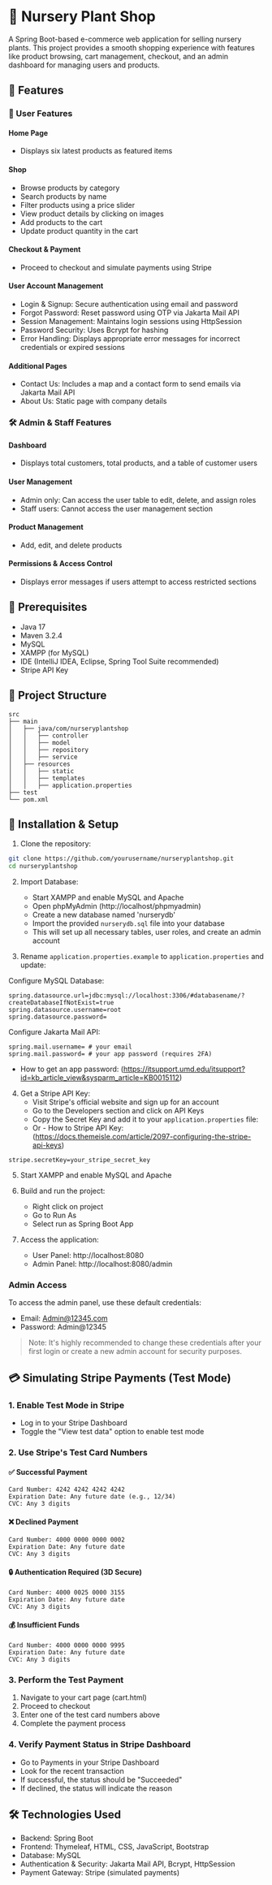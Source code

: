 # 🌱 Nursery Plant Shop

A Spring Boot-based e-commerce web application for selling nursery plants. This project provides a smooth shopping experience with features like product browsing, cart management, checkout, and an admin dashboard for managing users and products.

## 🚀 Features

### 🌿 User Features

#### Home Page
- Displays six latest products as featured items

#### Shop
- Browse products by category
- Search products by name
- Filter products using a price slider
- View product details by clicking on images
- Add products to the cart
- Update product quantity in the cart

#### Checkout & Payment
- Proceed to checkout and simulate payments using Stripe

#### User Account Management
- Login & Signup: Secure authentication using email and password
- Forgot Password: Reset password using OTP via Jakarta Mail API
- Session Management: Maintains login sessions using HttpSession
- Password Security: Uses Bcrypt for hashing
- Error Handling: Displays appropriate error messages for incorrect credentials or expired sessions

#### Additional Pages
- Contact Us: Includes a map and a contact form to send emails via Jakarta Mail API
- About Us: Static page with company details

### 🛠️ Admin & Staff Features

#### Dashboard
- Displays total customers, total products, and a table of customer users

#### User Management
- Admin only: Can access the user table to edit, delete, and assign roles
- Staff users: Cannot access the user management section

#### Product Management
- Add, edit, and delete products

#### Permissions & Access Control
- Displays error messages if users attempt to access restricted sections

## 🛑 Prerequisites

- Java 17
- Maven 3.2.4
- MySQL
- XAMPP (for MySQL)
- IDE (IntelliJ IDEA, Eclipse, Spring Tool Suite recommended)
- Stripe API Key

## 📂 Project Structure

```
src  
├── main  
│   ├── java/com/nurseryplantshop  
│   │   ├── controller  
│   │   ├── model  
│   │   ├── repository  
│   │   ├── service  
│   ├── resources  
│   │   ├── static  
│   │   ├── templates  
│   │   ├── application.properties  
├── test  
└── pom.xml
```

## 💾 Installation & Setup

1. Clone the repository:
```bash
git clone https://github.com/yourusername/nurseryplantshop.git
cd nurseryplantshop
```

2. Import Database:
   - Start XAMPP and enable MySQL and Apache
   - Open phpMyAdmin (http://localhost/phpmyadmin)
   - Create a new database named 'nurserydb'
   - Import the provided `nurserydb.sql` file into your database
   - This will set up all necessary tables, user roles, and create an admin account

3. Rename `application.properties.example` to `application.properties` and update:

Configure MySQL Database:
```properties
spring.datasource.url=jdbc:mysql://localhost:3306/#databasename/?createDatabaseIfNotExist=true
spring.datasource.username=root
spring.datasource.password=
```

Configure Jakarta Mail API:
```properties
spring.mail.username= # your email
spring.mail.password= # your app password (requires 2FA)
```
- How to get an app password: (https://itsupport.umd.edu/itsupport?id=kb_article_view&sysparm_article=KB0015112)

4. Get a Stripe API Key:
   - Visit Stripe's official website and sign up for an account
   - Go to the Developers section and click on API Keys
   - Copy the Secret Key and add it to your `application.properties` file:
   - Or - How to Stripe API Key: (https://docs.themeisle.com/article/2097-configuring-the-stripe-api-keys)
```properties
stripe.secretKey=your_stripe_secret_key
```

5. Start XAMPP and enable MySQL and Apache

6. Build and run the project:
   - Right click on project
   - Go to Run As
   - Select run as Spring Boot App

7. Access the application:
   - User Panel: http://localhost:8080
   - Admin Panel: http://localhost:8080/admin
   
### Admin Access
To access the admin panel, use these default credentials:
- Email: Admin@12345.com
- Password: Admin@12345

> Note: It's highly recommended to change these credentials after your first login or create a new admin account for security purposes.

## 💳 Simulating Stripe Payments (Test Mode)

### 1. Enable Test Mode in Stripe
- Log in to your Stripe Dashboard
- Toggle the "View test data" option to enable test mode

### 2. Use Stripe's Test Card Numbers

#### ✅ Successful Payment
```plaintext
Card Number: 4242 4242 4242 4242
Expiration Date: Any future date (e.g., 12/34)
CVC: Any 3 digits
```

#### ❌ Declined Payment
```plaintext
Card Number: 4000 0000 0000 0002
Expiration Date: Any future date
CVC: Any 3 digits
```

#### 🔒 Authentication Required (3D Secure)
```plaintext
Card Number: 4000 0025 0000 3155
Expiration Date: Any future date
CVC: Any 3 digits
```

#### 💰 Insufficient Funds
```plaintext
Card Number: 4000 0000 0000 9995
Expiration Date: Any future date
CVC: Any 3 digits
```

### 3. Perform the Test Payment
1. Navigate to your cart page (cart.html)
2. Proceed to checkout
3. Enter one of the test card numbers above
4. Complete the payment process

### 4. Verify Payment Status in Stripe Dashboard
- Go to Payments in your Stripe Dashboard
- Look for the recent transaction
- If successful, the status should be "Succeeded"
- If declined, the status will indicate the reason

## 🛠️ Technologies Used

- Backend: Spring Boot
- Frontend: Thymeleaf, HTML, CSS, JavaScript, Bootstrap
- Database: MySQL
- Authentication & Security: Jakarta Mail API, Bcrypt, HttpSession
- Payment Gateway: Stripe (simulated payments)
